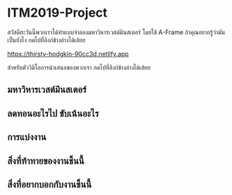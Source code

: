 # ITM2019-Project
สวัสดีฮะวันนี้พวกเราได้ทำแบบจำลองมหาวิหารเวสต์มินสเตอร์ โดยใช้ A-Frame ถ้าคุณอยากรู้ว่ามันเป็นยังไง กดไปที่ลิงก์ข้างล่างได้เล้ยย 

 https://thirsty-hodgkin-90cc3d.netlify.app

 สำหรับตัววิดิโอการนำเสนอของพวกเรา กดไปที่ลิงก์ข้างล่างได้เล้ยย 


 
## มหาวิหารเวสต์มินสเตอร์

## ลดทอนอะไรไป ขับเน้นอะไร

## การแบ่งงาน

## สิ่งที่ท้าทายของงานชิ้นนี้

## สิ่งที่อยากบอกกับงานชิ้นนี้